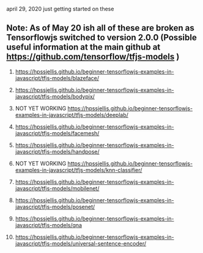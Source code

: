 april 29, 2020 just getting started on these
## Note: As of May 20 ish all of these are broken as Tensorflowjs switched to version 2.0.0 (Possible useful information at the main github at https://github.com/tensorflow/tfjs-models )





1. https://hpssjellis.github.io/beginner-tensorflowjs-examples-in-javascript/tfjs-models/blazeface/

1. https://hpssjellis.github.io/beginner-tensorflowjs-examples-in-javascript/tfjs-models/bodypix/

1. NOT YET WORKING  https://hpssjellis.github.io/beginner-tensorflowjs-examples-in-javascript/tfjs-models/deeplab/

1. https://hpssjellis.github.io/beginner-tensorflowjs-examples-in-javascript/tfjs-models/facemesh/

1. https://hpssjellis.github.io/beginner-tensorflowjs-examples-in-javascript/tfjs-models/handpose/

1. NOT YET WORKING https://hpssjellis.github.io/beginner-tensorflowjs-examples-in-javascript/tfjs-models/knn-classifier/

1. https://hpssjellis.github.io/beginner-tensorflowjs-examples-in-javascript/tfjs-models/mobilenet/

1. https://hpssjellis.github.io/beginner-tensorflowjs-examples-in-javascript/tfjs-models/posenet/

1. https://hpssjellis.github.io/beginner-tensorflowjs-examples-in-javascript/tfjs-models/qna

1. https://hpssjellis.github.io/beginner-tensorflowjs-examples-in-javascript/tfjs-models/universal-sentence-encoder/








